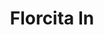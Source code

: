 ---
title: Florcita In
date: 
draft: false

# descripcion
description : Florcita con centro color

materials: Plata 925

color: Rosa, Violeta, Celeste, Verde, Naranja, Negro, Cristal, Rojo

dimensions: 0,8cm

code: 01-06-0009

type: "Aros"

categories: []

price: $570,00

# Images
# first image will be shown in the product page
images:
  # - image: "images/path_to_image"
  # La ubicacion de las imagenes es imagenes/Aros/Aros.Strass/01-06-0009-florcita-in
  - image: "./images/aros/strass/01-06-0009-florcita-con-centro-color_a.JPG"
  - image: "./images/aros/strass/01-06-0009-florcita-con-centro-color_b.JPG"
  - image: "./images/aros/strass/01-06-0009-florcita-con-centro-color_c.JPG"
  - image: "./images/aros/strass/01-06-0009-florcita-con-centro-color_d.JPG"
  - image: "./images/aros/strass/01-06-0009-florcita-con-centro-color_e.JPG"
  - image: "./images/aros/strass/01-06-0009-florcita-con-centro-color_f.JPG"
  - image: "./images/aros/strass/01-06-0009-florcita-con-centro-color_g.JPG"
---